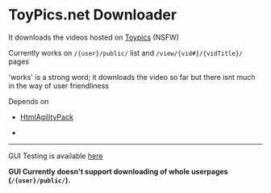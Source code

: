 # ToyPics.net Downloader
It downloads the videos hosted on [Toypics](http://videos.toypics.net/) (NSFW)

Currently works on ```/{user}/public/``` list and ```/view/{vid#}/{vidTitle}/``` pages

'works' is a strong word; it downloads the video so far but there isnt much in the way of user friendliness

Depends on
- [HtmlAgilityPack](https://htmlagilitypack.codeplex.com/)
- ~~~[CommandLine Parser Library](https://commandline.codeplex.com/)~~~

----

GUI Testing is available [here](https://github.com/teh-random-name/toypicsDL/releases/tag/v0.1-pre)

**GUI Currently doesn't support downloading of whole userpages (```/{user}/public/```).**
